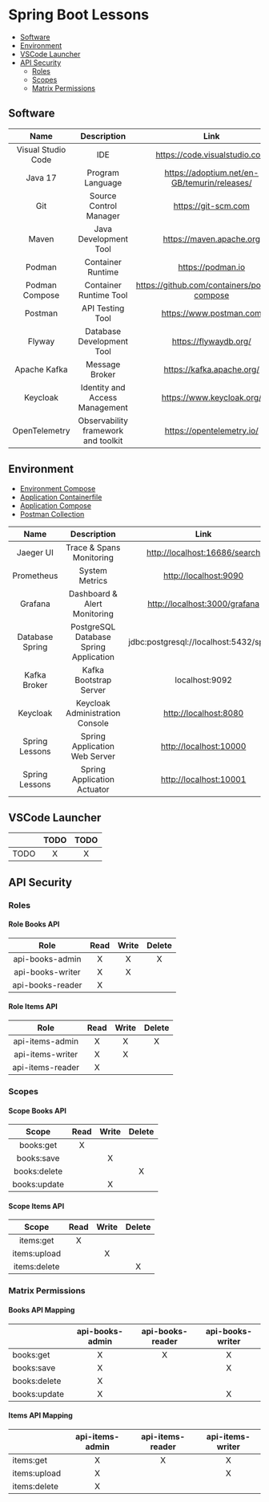 # Spring Boot Lessons

- [Software](#software)
- [Environment](#environment)
- [VSCode Launcher](#vscode-launcher)
- [API Security](#api-security)
  - [Roles](#roles)
  - [Scopes](#scopes)
  - [Matrix Permissions](#matrix-permissions)

## Software

| **Name** | **Description** | **Link** |
| :-: | :-: | :-: |
| Visual Studio Code | IDE | <https://code.visualstudio.com> |
| Java 17 | Program Language | <https://adoptium.net/en-GB/temurin/releases/> |
| Git | Source Control Manager | <https://git-scm.com> |
| Maven | Java Development Tool | <https://maven.apache.org> |
| Podman | Container Runtime | <https://podman.io> |
| Podman Compose | Container Runtime Tool | <https://github.com/containers/podman-compose> |
| Postman | API Testing Tool | <https://www.postman.com> |
| Flyway | Database Development Tool | <https://flywaydb.org/> |
| Apache Kafka | Message Broker | <https://kafka.apache.org/> |
| Keycloak | Identity and Access Management | <https://www.keycloak.org/> |
| OpenTelemetry | Observability framework and toolkit | <https://opentelemetry.io/> |

## Environment

- [Environment Compose](./container/compose.yaml)
- [Application Containerfile](Containerfile.jvm)
- [Application Compose](./deploy/compose.yaml)
- [Postman Collection](./collections/postman.json)

| **Name** | **Description** | **Link** |
| :-: | :-: | :-: |
| Jaeger UI | Trace & Spans Monitoring | <http://localhost:16686/search> |
| Prometheus | System Metrics | <http://localhost:9090> |
| Grafana | Dashboard & Alert Monitoring | <http://localhost:3000/grafana> |
| Database Spring | PostgreSQL Database Spring Application | jdbc:postgresql://localhost:5432/spring |
| Kafka Broker | Kafka Bootstrap Server | localhost:9092 |
| Keycloak | Keycloak Administration Console | <http://localhost:8080> |
| Spring Lessons | Spring Application Web Server | <http://localhost:10000> |
| Spring Lessons | Spring Application Actuator | <http://localhost:10001> |

## VSCode Launcher

| | **TODO** | **TODO** |
| :-: | :-: | :-: |
| TODO | X | X |

## API Security

### Roles

#### Role Books API

| **Role** | **Read** | **Write** | **Delete** |
| :-: | :-: | :-: | :-: |
| api-books-admin | X | X | X |
| api-books-writer | X | X | |
| api-books-reader | X | | |

#### Role Items API

| **Role** | **Read** | **Write** | **Delete** |
| :-: | :-: | :-: | :-: |
| api-items-admin | X | X | X |
| api-items-writer | X | X | |
| api-items-reader | X | | |

### Scopes

#### Scope Books API

| **Scope** | **Read** | **Write** | **Delete** |
| :-: | :-: | :-: | :-: |
| books:get | X | | |
| books:save | | X | |
| books:delete | | | X |
| books:update | | X | |

#### Scope Items API

| **Scope** | **Read** | **Write** | **Delete** |
| :-: | :-: | :-: | :-: |
| items:get | X | | |
| items:upload | | X | |
| items:delete | | | X |

### Matrix Permissions

#### Books API Mapping

| | **api-books-admin** | **api-books-reader** | **api-books-writer** |
| :- | :-: | :-: | :-: |
| books:get | X | X | X |
| books:save | X | | X |
| books:delete | X | | |
| books:update | X | | X |

#### Items API Mapping

| | **api-items-admin** | **api-items-reader** | **api-items-writer** |
| :- | :-: | :-: | :-: |
| items:get | X | X | X |
| items:upload | X | | X |
| items:delete | X | | |
